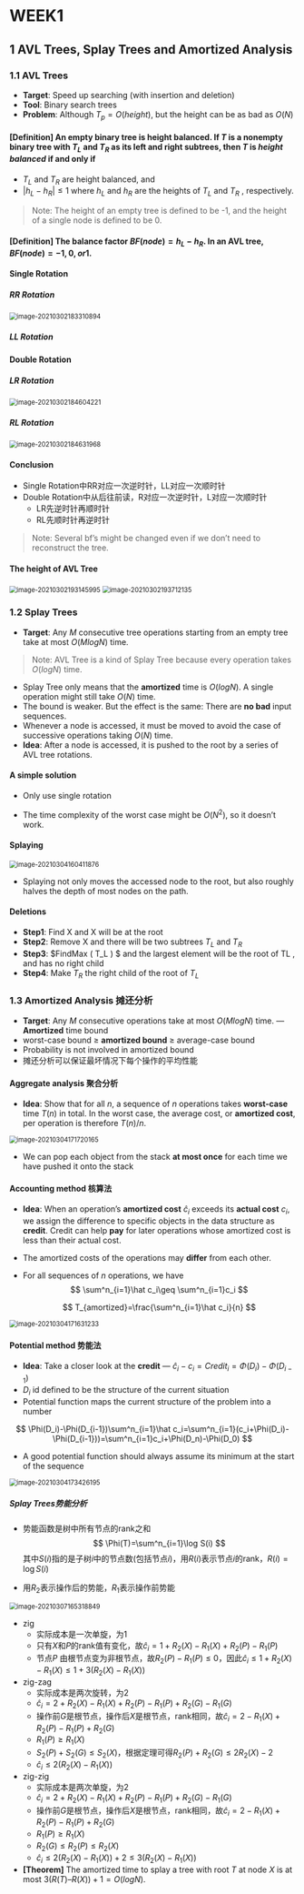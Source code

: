 # WEEK1

## 1 AVL Trees, Splay Trees and Amortized Analysis

### 1.1 AVL Trees

- **Target**: Speed up searching (with insertion and deletion)
- **Tool**: Binary search trees
- **Problem**: Although $T_p = O( height )$, but the height can be as bad as $O( N )$

#### [Definition] An empty binary tree is height balanced. If $T$ is a nonempty binary tree with $T_L$ and $T_R$ as its left and right subtrees, then $T$ is *height balanced* if and only if

- $T_L$ and $T_R$ are height balanced, and
-  $| h_L - h_R | \leq 1$ where $h_L$ and $h_R$ are the heights of $T_L$ and $T_R$ , respectively.

> Note: The height of an empty tree is defined to be -1, and the height of a single node is defined to be 0.

#### [Definition] The balance factor $BF( node ) = h_L - h_R$. In an AVL tree, $BF( node ) = -1, 0, or 1$.

#### Single Rotation

##### RR Rotation

<img src="picture/image-20210302183310894.png" alt="image-20210302183310894" style="zoom:80%;" />

##### LL Rotation



#### Double Rotation

##### LR Rotation

<img src="picture/image-20210302184604221.png" alt="image-20210302184604221" style="zoom:80%;" />

##### RL Rotation

<img src="picture/image-20210302184631968.png" alt="image-20210302184631968" style="zoom:80%;" />

#### Conclusion

- Single Rotation中RR对应一次逆时针，LL对应一次顺时针
- Double Rotation中从后往前读，R对应一次逆时针，L对应一次顺时针
  - LR先逆时针再顺时针
  - RL先顺时针再逆时针

> Note: Several bf’s might be changed even if we don’t need to reconstruct the tree.

#### The height of AVL Tree

<img src="picture/image-20210302193145995.png" alt="image-20210302193145995" style="zoom:80%;" />

<img src="picture/image-20210302193712135.png" alt="image-20210302193712135" style="zoom:80%;" />

### 1.2 Splay Trees

- **Target**: Any $M$ consecutive tree operations starting from an empty tree take at most $O(M log N)$ time.

> Note: AVL Tree is a kind of Splay Tree because every operation takes $O(log N)$ time.

- Splay Tree only means that the **amortized** time is $O(log N)$. A single operation might still take $O(N)$ time.
- The bound is weaker. But the effect is the same: There are **no bad** input sequences.
- Whenever a node is accessed, it must be moved to avoid the case of successive operations taking $O(N)$ time.
- **Idea**: After a node is accessed, it is pushed to the root by a series of AVL tree rotations.

#### A simple solution

- Only use single rotation

- The time complexity of the worst case might be $O(N^2)$, so it doesn’t work.

#### Splaying

<img src="picture/image-20210304160411876.png" alt="image-20210304160411876" style="zoom:80%;" />

- Splaying not only moves the accessed node to the root, but also roughly halves the depth of most nodes on the path.

#### Deletions

- **Step1**: Find X and X will be at the root
- **Step2**: Remove X and there will be two subtrees $T_L$ and $T_R$
- **Step3**: $FindMax ( T_L ) $ and the largest element will be the root of TL , and has no right child
- **Step4**: Make $T_R$ the right child of the root of $T_L$

### 1.3 Amortized Analysis 摊还分析

- **Target**: Any $M$ consecutive operations take at most $O(M log N)$ time. — **Amortized** time bound
- worst-case bound $\geq$ **amortized bound** $\geq$ average-case bound
- Probability is not involved in amortized bound
- 摊还分析可以保证最坏情况下每个操作的平均性能

#### Aggregate analysis 聚合分析

- **Idea**: Show that for all $n$, a sequence of $n$ operations takes **worst-case** time $T(n)$ in total. In the worst case, the average cost, or **amortized cost**, per operation is therefore $T(n)/n$.

<img src="picture/image-20210304171720165.png" alt="image-20210304171720165" style="zoom:80%;" />

- We can pop each object from the stack **at most once** for each time we have pushed it onto the stack

#### Accounting method 核算法

- **Idea**: When an operation’s **amortized cost** $\hat c_i$ exceeds its **actual cost** $c_i$, we assign the difference to specific objects in the data structure as **credit**. Credit can help **pay** for later operations whose amortized cost is less than their actual cost.

- The amortized costs of the operations may **differ** from each other.
  
- For all sequences of $n$ operations, we have
  $$
  \sum^n_{i=1}\hat c_i\geq \sum^n_{i=1}c_i
  $$

  $$
  T_{amortized}=\frac{\sum^n_{i=1}\hat c_i}{n}
  $$

<img src="picture/image-20210304171631233.png" alt="image-20210304171631233" style="zoom:80%;" />

#### Potential method 势能法

- **Idea**: Take a closer look at the **credit** — $\hat c_i-c_i=Credit_i=\Phi(D_i)-\Phi(D_{i-1})$
- $D_i$ id defined to be the structure of the current situation
- Potential function maps the current structure of the problem into a number

$$
\Phi(D_i)-\Phi(D_{i-1})\sum^n_{i=1}\hat c_i=\sum^n_{i=1}(c_i+\Phi(D_i)-\Phi(D_{i-1}))=\sum^n_{i=1}c_i+\Phi(D_n)-\Phi(D_0)
$$

- A good potential function should always assume its minimum at the start of the sequence

<img src="picture/image-20210304173426195.png" alt="image-20210304173426195" style="zoom:80%;" />

##### Splay Trees势能分析

- 势能函数是树中所有节点的rank之和
  $$
  \Phi(T)=\sum^n_{i=1}\log S(i)
  $$
  其中$S(i)$指的是子树$i$中的节点数(包括节点$i$)，用$R(i)$表示节点$i$的rank，$R(i)=\log S(i)$

- 用$R_2$表示操作后的势能，$R_1$表示操作前势能

<img src="picture/image-20210307165318849.png" alt="image-20210307165318849" style="zoom:80%;" />

- zig
  - 实际成本是一次单旋，为1
  - 只有$X$和$P$的rank值有变化，故$\hat c_i = 1 + R_2(X) − R_1(X) + R_2(P) − R_1(P)$
  - 节点$P$ 由根节点变为非根节点，故$R_2(P)-R_1(P)\leq0$，因此$\hat c_i\leq 1+R_2(X)-R_1(X)\leq 1+3(R_2(X)-R_1(X))$
- zig-zag
  - 实际成本是两次旋转，为2
  - $\hat c_i = 2 + R_2(X) − R_1(X) + R_2(P) − R_1(P)+R_2(G) − R_1(G)$
  - 操作前$G$是根节点，操作后$X$是根节点，rank相同，故$\hat c_i = 2− R_1(X) + R_2(P) − R_1(P)+R_2(G)$
  - $R_1(P)\geq R_1(X)$
  - $S_2(P)+S_2(G)\leq S_2(X)$，根据定理可得$R_2(P)+R_2(G)\leq 2R_2(X)-2$
  - $\hat c_i\leq2(R_2(X)-R_1(X))$
- zig-zig
  - 实际成本是两次单旋，为2
  - $\hat c_i = 2 + R_2(X) − R_1(X) + R_2(P) − R_1(P)+R_2(G) − R_1(G)$
  - 操作前$G$是根节点，操作后$X$是根节点，rank相同，故$\hat c_i = 2− R_1(X) + R_2(P) − R_1(P)+R_2(G)$
  - $R_1(P)\geq R_1(X)$
  - $R_2(G)\leq R_2(P)\leq R_2(X)$
  - $\hat c_i\leq2(R_2(X)-R_1(X))+2\leq3(R_2(X)-R_1(X))$
- **[Theorem]** The amortized time to splay a tree with root $T$ at node $X$ is at most $3( R( T ) – R ( X ) ) + 1 = O(log N)$.